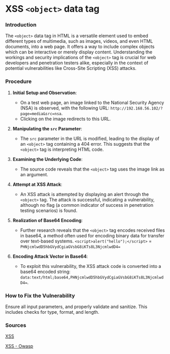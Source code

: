 # XSS `<object>` data tag

### Introduction

The `<object>` data tag in HTML is a versatile element used to embed different types of multimedia, such as images, videos, and even HTML documents, into a web page. It offers a way to include complex objects which can be interactive or merely display content. Understanding the workings and security implications of the `<object>` tag is crucial for web developers and penetration testers alike, especially in the context of potential vulnerabilities like Cross-Site Scripting (XSS) attacks.

### Procedure

1. **Initial Setup and Observation**: 
   - On a test web page, an image linked to the National Security Agency (NSA) is observed, with the following URL: `http://192.168.56.102/?page=media&src=nsa`.
   - Clicking on the image redirects to this URL.

2. **Manipulating the `src` Parameter**:
   - The `src` parameter in the URL is modified, leading to the display of an `<object>` tag containing a 404 error. This suggests that the `<object>` tag is interpreting HTML code.

3. **Examining the Underlying Code**:
   - The source code reveals that the `<object>` tag uses the image link as an argument.

4. **Attempt at XSS Attack**:
   - An XSS attack is attempted by displaying an alert through the `<object>` tag. The attack is successful, indicating a vulnerability, although no flag (a common indicator of success in penetration testing scenarios) is found.

5. **Realization of Base64 Encoding**:
   - Further research reveals that the `<object>` tag encodes received files in base64, a method often used for encoding binary data for transfer over text-based systems.
     `<script>alert("hello");</script>` = `PHNjcmlwdD5hbGVydCgiaGVsbG8iKTs8L3NjcmlwdD4=`

6. **Encoding Attack Vector in Base64**:
   - To exploit this vulnerability, the XSS attack code is converted into a base64 encoded string: `data:text/html;base64,PHNjcmlwdD5hbGVydCgiaGVsbG8iKTs8L3NjcmlwdD4=`.

### How to Fix the Vulnerability

Ensure all input parameters, and properly validate and sanitize. This includes checks for type, format, and length.

### Sources

[XSS](https://www.acunetix.com/websitesecurity/cross-site-scripting/)

[XSS - Owasp](https://cheatsheetseries.owasp.org/cheatsheets/Cross_Site_Scripting_Prevention_Cheat_Sheet.html)
